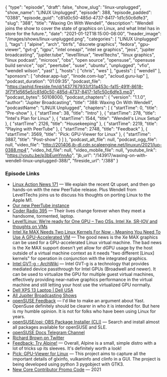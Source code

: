 {
  "type": "episode",
  "draft": false,
  "show_slug": "linux-unplugged",
  "show_name": "LINUX Unplugged",
  "episode": 388,
  "episode_padded": "0388",
  "episode_guid": "c81d0c50-485d-4737-8417-1d1c50c6dfe3",
  "slug": "388",
  "title": "Waxing On With Wendell",
  "description": "Wendell joins the show to cover the state of graphics on Linux, and what Intel has in store for the future.",
  "date": "2021-01-12T18:15:00-08:00",
  "header_image": "/images/shows/linux-unplugged.png",
  "categories": [
    "LINUX Unplugged"
  ],
  "tags": [
    "alpine",
    "arch",
    "btrfs",
    "discrete graphics",
    "fedora",
    "gpu-viewer",
    "gvt-g",
    "igpu",
    "intel oneapi",
    "intel xe graphics",
    "jeos",
    "jupiter broadcasting",
    "jupiter.tube",
    "level1linux",
    "level1techs",
    "linux graphics",
    "linux podcast",
    "microos",
    "obs",
    "open source",
    "opensuse",
    "opensuse build service",
    "opi",
    "peertube",
    "suse",
    "ubuntu",
    "unplugged",
    "vfio",
    "wendell wilson",
    "yast"
  ],
  "hosts": [
    "chris",
    "wes"
  ],
  "guests": [
    "wendell"
  ],
  "sponsors": [
    "ohdear.app-lup",
    "linode.com-lup",
    "acloud.guru-lup"
  ],
  "podcast_duration": "01:09:35",
  "podcast_file": "https://aphid.fireside.fm/d/1437767933/f31a453c-fa15-491f-8618-3f71f1d565e5/c81d0c50-485d-4737-8417-1d1c50c6dfe3.mp3",
  "podcast_bytes": 50108000,
  "podcast_chapters": {
    "version": "1.1.0",
    "author": "Jupiter Broadcasting",
    "title": "388: Waxing On With Wendell",
    "podcastName": "LINUX Unplugged",
    "chapters": [
      {
        "startTime": 0,
        "title": "Pre-show"
      },
      {
        "startTime": 38,
        "title": "Intro"
      },
      {
        "startTime": 278,
        "title": "Intel's Plan for Linux"
      },
      {
        "startTime": 1544,
        "title": "Wendell's Linux Setup"
      },
      {
        "startTime": 2126,
        "title": "Housekeeping"
      },
      {
        "startTime": 2219,
        "title": "Playing with PeerTube"
      },
      {
        "startTime": 2748,
        "title": "Feedback"
      },
      {
        "startTime": 3569,
        "title": "Pick: GPU-Viewer for Linux"
      },
      {
        "startTime": 3887,
        "title": "Post-show"
      }
    ]
  },
  "podcast_alt_file": null,
  "podcast_ogg_file": null,
  "video_file": "http://201406.jb-dl.cdn.scaleengine.net/linuxun/2021/lup-0388.mp4",
  "video_hd_file": null,
  "video_mobile_file": null,
  "youtube_link": "https://youtu.be/p3bEumYnnAo",
  "jb_url": "/143917/waxing-on-with-wendell-linux-unplugged-388/",
  "fireside_url": "/388"
}


### Episode Links

  * [Linux Action News 171](https://linuxactionnews.com/171 "Linux Action News 171") — We explain the recent Qt upset, and then go hands-on with the new PeerTube release. Plus Wendell from Level1Techs joins us to discuss his thoughts on porting Linux to the Apple M1.
  * [Our new PeerTube instance](https://jupiter.tube/ "Our new PeerTube instance")
  * [Coder Radio 395](https://coder.show/395 "Coder Radio 395") — Their lives change forever when they meet a handsome, tormented, laptop.
  * [Level1Linux: We’re ready for One GPU – Two OSs. Intel Xe, SR-IOV and thoughts on VMs](https://www.youtube.com/watch?v=IXUS1W7Ifys "Level1Linux: We’re ready for One GPU – Two OSs. Intel Xe, SR-IOV and thoughts on VMs")
  * [Intel Xe MAX Needs Two Linux Kernels For Now - Meaning You Need To Use A GPU-Accelerated VM](https://www.phoronix.com/scan.php?page=news_item&px=Intel-Xe-MAX-dGPU-VM "Intel Xe MAX Needs Two Linux Kernels For Now - Meaning You Need To Use A GPU-Accelerated VM") — The good news is the Xe MAX graphics can be used for a GPU-accelerated Linux virtual machine. The bad news is the Xe MAX support doesn't yet allow for dGPU usage by the host outside of a virtual machine context as it needs "two different [Linux] kernels" for operation in conjunction with the integrated graphics.
  * [Intel GVT-g - ArchWiki](https://wiki.archlinux.org/index.php/Intel_GVT-g "Intel GVT-g - ArchWiki") — Intel GVT-g is a technology that provides mediated device passthrough for Intel GPUs (Broadwell and newer). It can be used to virtualize the GPU for multiple guest virtual machines, effectively providing near-native graphics performance in the virtual machine and still letting your host use the virtualized GPU normally.
  * [Dell XPS 13 Laptop | Dell USA](https://www.dell.com/en-us/work/shop/dell-laptops-and-notebooks/new-xps-13-developer-edition/spd/xps-13-9310-laptop/ctox139w10p2c3000u "Dell XPS 13 Laptop | Dell USA")
  * [All Jupiter Broadcasting Shows](https://feed.jupiter.zone/allshows "All Jupiter Broadcasting Shows")
  * [openSUSE Feedback](https://slexy.org/view/s2A38geqx5 "openSUSE Feedback") — I'd like to make an argument about Yast. OpenSuse definitely should be clearer in who it is intended for. But here is my humble opinion. It is not for folks who have been using Linux for years.
  * [openSUSE/opi: OBS Package Installer (CLI)](https://github.com/openSUSE/opi "openSUSE/opi: OBS Package Installer \(CLI\)") — Search and install almost all packages available for openSUSE and SLE.
  * [openSUSE Docs Telegram Channel](https://t.me/opensuse_docs "openSUSE Docs Telegram Channel")
  * [Richard Brown on Twitter](https://twitter.com/sysrich/status/1348199106649452544 "Richard Brown on Twitter")
  * [Feedback: Try Alpine!](https://slexy.org/view/s21xU8dR37 "Feedback: Try Alpine!") — Overall, Alpine is a small, simple distro with a lot of tricks up its sleeves. It's definitely worth a look!
  * [Pick: GPU-Viewer for Linux](https://github.com/arunsivaramanneo/GPU-Viewer "Pick: GPU-Viewer for Linux") — This project aims to capture all the important details of glxinfo, vulkaninfo and clinfo in a GUI. The project is being developed using python 3 pygobject with GTK3.
  * [New Core Contributor Promo Code](https://jupitersignal.memberful.com/checkout?plan=52946&coupon=2021 "New Core Contributor Promo Code") — 2021


